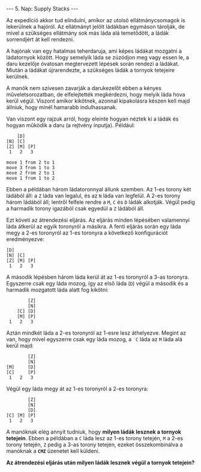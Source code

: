 --- 5. Nap: Supply Stacks ---

Az expedíció akkor tud elindulni, amikor az utolsó ellátmánycsomagok is lekerülnek a hajóról.
Az ellátmányt jelölt ládákban egymáson tárolják, de mivel a szükséges ellátmány sok más láda alá temetődött, a ládák sorrendjért át kell rendezni.  


A hajónak van egy hatalmas teherdaruja, ami képes ládákat mozgatni a ládatornyok között. Hogy semelyik láda se zúzódjon meg vagy essen le, a daru kezelője óvatosan megtervezett lépések során rendezi a ládákat.  Miután a ládákat újrarendezte, a szükséges ládák a tornyok tetejeire kerülnek.

A manók nem szívesen zavarják a darukezelőt ebben a kényes műveletsorozatban, de elfelejtették megkérdezni, hogy melyik láda hova kerül végül. Viszont amikor kikötnek, azonnal kipakolásra készen kell majd állniuk, hogy minél hamarabb indulhassanak.

Van viszont egy rajzuk arról, hogy eleinte hogyan néztek ki a ládák és hogyan működik a daru (a rejtvény inputja). Például:

```
    [D]    
[N] [C]    
[Z] [M] [P]
 1   2   3 

move 1 from 2 to 1
move 3 from 1 to 3
move 2 from 2 to 1
move 1 from 1 to 2
```

Ebben a példában három ládatoronnyal állunk szemben. Az 1-es torony két ládából áll: a ``Z`` láda van legalul, és az ``N`` láda van legfelül. A 2-es torony három ládából áll; lentről felfele rendre a ``M``, ``C`` és ``D`` ládák alkotják. Végül pedig a harmadik torony igazából csak egyedül a ``Z`` ládából áll. 


Ezt követi az átrendezési eljárás. Az eljárás minden lépésében valamennyi láda átkerül az egyik toronyról a másikra. A fenti eljárás során egy láda megy a 2-es toronyról az 1-es toronyra a következő konfigurációt eredményezve:

```
[D]        
[N] [C]    
[Z] [M] [P]
 1   2   3 
 ```

A második lépésben három láda kerül át az 1-es toronyról a 3-as toronyra. Egyszerre csak egy láda mozog, így az első láda (``D``) végül a második és a harmadik mozgatott láda alatt fog kikötni:

```
        [Z]
        [N]
    [C] [D]
    [M] [P]
 1   2   3
 ```

Aztán mindkét láda a 2-es toronyról az 1-esre lesz áthelyezve. Megint az van, hogy mivel egyszerre csak egy láda mozog, a ``˙C`` láda az ``M`` láda alá kerül majd:


```
        [Z]
        [N]
[M]     [D]
[C]     [P]
 1   2   3
```

Végül egy láda megy át az 1-es toronyról a 2-es toronyra:
```
        [Z]
        [N]
        [D]
[C] [M] [P]
 1   2   3
 ```

 A manóknak elég annyit tudniuk, hogy **milyen ládák lesznek a tornyok tetejein**.
 Ebben a példában a ``C`` láda lesz az 1-es torony tetején, ``M`` a 2-es torony tetején, ``Z`` pedig a 3-as torony tetején, ezeket összekombinálva a manóknak a **``CMZ``** üzenetet kell küldeni. 

 **Az átrendezési eljárás után milyen ládák lesznek végül a tornyok tetejein?**